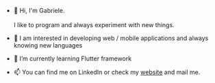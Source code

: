 - 👋 Hi, I'm Gabriele.<br><br>I like to program and always experiment with new things.

- 👀 I am interested in developing web / mobile applications and always knowing new languages

- 🌱 I’m currently learning Flutter framework

- 📫 You can find me on LinkedIn or check my [website](https://gabrielepinese.github.io/portfolio/) and mail me.

<!---
gabrielepinese/gabrielepinese is a ✨ special ✨ repository because its `README.md` (this file) appears on your GitHub profile.
You can click the Preview link to take a look at your changes.
--->
